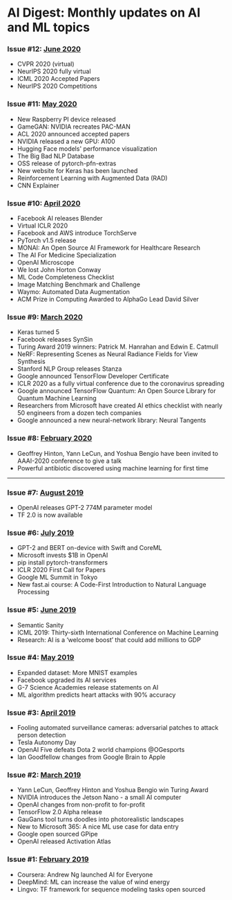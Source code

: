 # AI Digest: Monthly updates on AI and ML topics

### Issue #12: [June 2020](https://github.com/Machine-Learning-Tokyo/AI-ML-Newsletter/blob/master/issues/issue%2312.md)
- CVPR 2020 (virtual)
- NeurIPS 2020 fully virtual
- ICML 2020 Accepted Papers
- NeurIPS 2020 Competitions

### Issue #11: [May 2020](https://github.com/Machine-Learning-Tokyo/AI-ML-Newsletter/blob/master/issues/issue%2311.md)
- New Raspberry PI device released
- GameGAN: NVIDIA recreates PAC-MAN
- ACL 2020 announced accepted papers
- NVIDIA released a new GPU: A100
- Hugging Face models' performance visualization
- The Big Bad NLP Database
- OSS release of pytorch-pfn-extras
- New website for Keras has been launched
- Reinforcement Learning with Augmented Data (RAD)
- CNN Explainer

### Issue #10: [April 2020](https://github.com/Machine-Learning-Tokyo/AI-ML-Newsletter/blob/master/issues/issue%2310.md)
- Facebook AI releases Blender
- Virtual ICLR 2020
- Facebook and AWS introduce TorchServe
- PyTorch v1.5 release
- MONAI: An Open Source AI Framework for Healthcare Research
- The AI For Medicine Specialization
- OpenAI Microscope
- We lost John Horton Conway
- ML Code Completeness Checklist
- Image Matching Benchmark and Challenge
- Waymo: Automated Data Augmentation 
- ACM Prize in Computing Awarded to AlphaGo Lead David Silver

### Issue #9: [March 2020](https://github.com/Machine-Learning-Tokyo/AI-ML-Newsletter/blob/master/issues/issue%239.md)
- Keras turned 5
- Facebook releases SynSin
- Turing Award 2019 winners: Patrick M. Hanrahan and Edwin E. Catmull
- NeRF: Representing Scenes as Neural Radiance Fields for View Synthesis
- Stanford NLP Group releases Stanza
- Google announced TensorFlow Developer Certificate
- ICLR 2020 as a fully virtual conference due to the coronavirus spreading
- Google announced TensorFlow Quantum: An Open Source Library for Quantum Machine Learning  
- Researchers from Microsoft have created AI ethics checklist with nearly 50 engineers from a dozen tech companies
- Google announced a new neural-network library: Neural Tangents

### Issue #8: [February 2020](https://github.com/Machine-Learning-Tokyo/AI-ML-Newsletter/blob/master/issues/issue%238.md)
- Geoffrey Hinton, Yann LeCun, and Yoshua Bengio have been invited to AAAI-2020 conference to give a talk
- Powerful antibiotic discovered using machine learning for first time                                                 
---                                                 
### Issue #7: [August 2019](https://github.com/Machine-Learning-Tokyo/AI-ML-Newsletter/blob/master/issues/issue%237.md)
- OpenAI releases GPT-2 774M parameter model
- TF 2.0 is now available

### Issue #6: [July 2019](https://github.com/Machine-Learning-Tokyo/AI-ML-Newsletter/blob/master/issues/issue%236.md)
- GPT-2 and BERT on-device with Swift and CoreML
- Microsoft invests $1B in OpenAI
- pip install pytorch-transformers
- ICLR 2020 First Call for Papers
- Google ML Summit in Tokyo
- New fast.ai course: A Code-First Introduction to Natural Language Processing

### Issue #5: [June 2019](https://github.com/Machine-Learning-Tokyo/AI-ML-Newsletter/blob/master/issues/issue%235.md)
- Semantic Sanity
- ICML 2019: Thirty-sixth International Conference on Machine Learning
- Research: AI is a ‘welcome boost’ that could add millions to GDP

### Issue #4: [May 2019](https://github.com/Machine-Learning-Tokyo/AI-ML-Newsletter/blob/master/issues/issue%234.md)
- Expanded dataset: More MNIST examples
- Facebook upgraded its AI services
- G-7 Science Academies release statements on AI
- ML algorithm predicts heart attacks with 90% accuracy

### Issue #3: [April 2019](https://github.com/Machine-Learning-Tokyo/AI-ML-Newsletter/blob/master/issues/issue%233.md)
- Fooling automated surveillance cameras: adversarial patches to attack person detection
- Tesla Autonomy Day
- OpenAI Five defeats Dota 2 world champions @OGesports
- Ian Goodfellow changes from Google Brain to Apple

### Issue #2: [March 2019](https://github.com/Machine-Learning-Tokyo/AI-ML-Newsletter/blob/master/issues/issue%232.md)
- Yann LeCun, Geoffrey Hinton and Yoshua Bengio win Turing Award
- NVIDIA introduces the Jetson Nano - a small AI computer
- OpenAI changes from non-profit to for-profit
- TensorFlow 2.0 Alpha release
- GauGans tool turns doodles into photorealistic landscapes
- New to Microsoft 365: A nice ML use case for data entry
- Google open sourced GPipe
- OpenAI released Activation Atlas

### Issue #1: [February 2019](https://github.com/Machine-Learning-Tokyo/AI-ML-Newsletter/blob/master/issues/issue%231.md)
- Coursera: Andrew Ng launched AI for Everyone
- DeepMind: ML can increase the value of wind energy 
- Lingvo: TF framework for sequence modeling tasks open sourced
